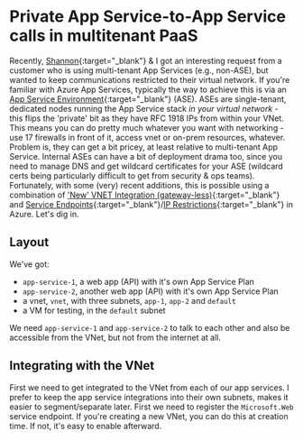 # Private App Service-to-App Service calls in multitenant PaaS

Recently, [Shannon](https://twitter.com/shankuehn){:target="_blank"} & I got an interesting request from a customer who is using multi-tenant App Services (e.g., non-ASE), but wanted to keep communications restricted to their virtual network. If you're familiar with Azure App Services, typically the way to achieve this is via an [App Service Environment](https://docs.microsoft.com/en-us/azure/app-service/environment/intro){:target="_blank"} (ASE). ASEs are single-tenant, dedicated nodes running the App Service stack _in your virtual network_ - this flips the 'private' bit as they have RFC 1918 IPs from within your VNet. This means you can do pretty much whatever you want with networking - use 17 firewalls in front of it, access vnet or on-prem resources, whatever. Problem is, they can get a bit pricey, at least relative to multi-tenant App Service. Internal ASEs can have a bit of deployment drama too, since you need to manage DNS and get wildcard certificates for your ASE (wildcard certs being particularly difficult to get from security & ops teams). Fortunately, with some (very) recent additions, this is possible using a combination of ['New' VNET Integration (gateway-less)](https://docs.microsoft.com/en-us/azure/app-service/web-sites-integrate-with-vnet){:target="_blank"} and [Service Endpoints](https://docs.microsoft.com/en-us/azure/virtual-network/virtual-network-service-endpoints-overview){:target="_blank"}/[IP Restrictions](https://docs.microsoft.com/en-us/azure/app-service/app-service-ip-restrictions){:target="_blank"} in Azure. Let's dig in.

## Layout

We've got:

- `app-service-1`, a web app (API) with it's own App Service Plan
- `app-service-2`, another web app (API) with it's own App Service Plan
- a vnet, `vnet`, with three subnets, `app-1`, `app-2` and `default`
- a VM for testing, in the `default` subnet

We need `app-service-1` and `app-service-2` to talk to each other and also be accessible from the VNet, but not from the internet at all. 

## Integrating with the VNet

First we need to get integrated to the VNet from each of our app services. I prefer to keep the app service integrations into their own subnets, makes it easier to segment/separate later. First we need to register the `Microsoft.Web` service endpoint. If you're creating a new VNet, you can do this at creation time. If not, it's easy to enable afterward.
